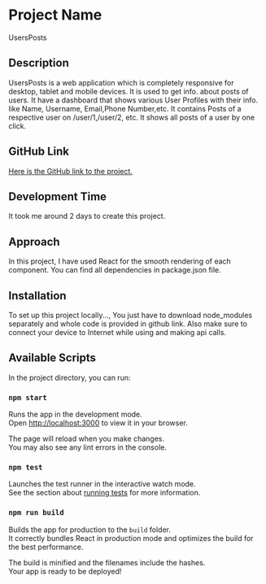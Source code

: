 
# Project Name
UsersPosts
## Description
UsersPosts is a web application which is completely responsive for desktop, tablet and mobile devices. It is used to get info. about posts of users. 
It have a dashboard that shows various User Profiles with their info. like Name, Username, Email,Phone Number,etc.
It contains Posts of a respective user on /user/1,/user/2, etc.
It shows all posts of a user by one click.

## GitHub Link
[Here is the GitHub link to the project.](https://github.com/ParasharM007/UsersPosts)

## Development Time
It took me around 2 days to create this project.

## Approach
In this project,
I have used React for the smooth rendering of each component.
You can find all dependencies in package.json file.

## Installation
To set up this project locally...,
You just have to download node_modules separately and whole code is provided in github link.
Also make sure to connect your device to Internet while using and making api calls.

## Available Scripts

In the project directory, you can run:

### `npm start`

Runs the app in the development mode.\
Open [http://localhost:3000](http://localhost:3000) to view it in your browser.

The page will reload when you make changes.\
You may also see any lint errors in the console.

### `npm test`

Launches the test runner in the interactive watch mode.\
See the section about [running tests](https://facebook.github.io/create-react-app/docs/running-tests) for more information.

### `npm run build`

Builds the app for production to the `build` folder.\
It correctly bundles React in production mode and optimizes the build for the best performance.

The build is minified and the filenames include the hashes.\
Your app is ready to be deployed!











